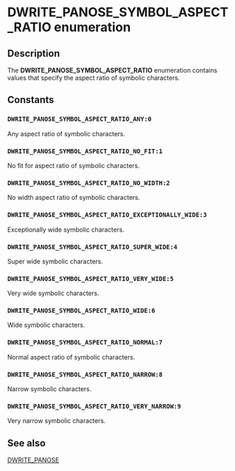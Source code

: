# DWRITE_PANOSE_SYMBOL_ASPECT_RATIO enumeration

## Description

The **DWRITE_PANOSE_SYMBOL_ASPECT_RATIO** enumeration contains values that specify the aspect ratio of symbolic characters.

## Constants

### `DWRITE_PANOSE_SYMBOL_ASPECT_RATIO_ANY:0`

Any aspect ratio of symbolic characters.

### `DWRITE_PANOSE_SYMBOL_ASPECT_RATIO_NO_FIT:1`

No fit for aspect ratio of symbolic characters.

### `DWRITE_PANOSE_SYMBOL_ASPECT_RATIO_NO_WIDTH:2`

No width aspect ratio of symbolic characters.

### `DWRITE_PANOSE_SYMBOL_ASPECT_RATIO_EXCEPTIONALLY_WIDE:3`

Exceptionally wide symbolic characters.

### `DWRITE_PANOSE_SYMBOL_ASPECT_RATIO_SUPER_WIDE:4`

Super wide symbolic characters.

### `DWRITE_PANOSE_SYMBOL_ASPECT_RATIO_VERY_WIDE:5`

Very wide symbolic characters.

### `DWRITE_PANOSE_SYMBOL_ASPECT_RATIO_WIDE:6`

Wide symbolic characters.

### `DWRITE_PANOSE_SYMBOL_ASPECT_RATIO_NORMAL:7`

Normal aspect ratio of symbolic characters.

### `DWRITE_PANOSE_SYMBOL_ASPECT_RATIO_NARROW:8`

Narrow symbolic characters.

### `DWRITE_PANOSE_SYMBOL_ASPECT_RATIO_VERY_NARROW:9`

Very narrow symbolic characters.

## See also

[DWRITE_PANOSE](https://learn.microsoft.com/windows/win32/api/dwrite_1/ns-dwrite_1-dwrite_panose)